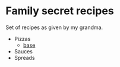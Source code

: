 # Family secret recipes

Set of recipes as given by my grandma.

* Pizzas 
  - [base](./pizzas/base.md)
* Sauces 
* Spreads